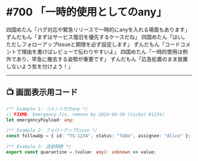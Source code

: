 # #700 「一時的使用としてのany」

四国めたん「バグ対応や緊急リリースで一時的にanyを入れる場面もあります」
ずんだもん「まずはサービス復旧を優先するケースだね」
四国めたん「はい。ただしフォローアップIssueと期限を必ず設定します」
ずんだもん「コードコメントで理由を書けばレビューで伝わりやすいよ」
四国めたん「一時的使用は例外であり、早急に撤去する姿勢が重要です」
ずんだもん「応急処置のまま放置しないよう気を付けよう！」

---

## 📺 画面表示用コード

```typescript
/** Example 1: コメント付きany */
// FIXME: Emergency fix, remove by 2024-06-30 (ticket #1234)
let emergencyPayload: any;

/** Example 2: フォローアップIssue */
const followUp = { id: "TS-1234", status: "ToDo", assignee: "Alice" };

/** Example 3: 退避関数 */
export const quarantine = (value: any): unknown => value;
```
